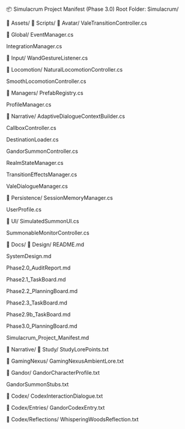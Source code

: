 📦 Simulacrum Project Manifest (Phase 3.0)
Root Folder: Simulacrum/

📁 Assets/
📁 Scripts/
📁 Avatar/
ValeTransitionController.cs

📁 Global/
EventManager.cs

IntegrationManager.cs

📁 Input/
WandGestureListener.cs

📁 Locomotion/
NaturalLocomotionController.cs

SmoothLocomotionController.cs

📁 Managers/
PrefabRegistry.cs

ProfileManager.cs

📁 Narrative/
AdaptiveDialogueContextBuilder.cs

CallboxController.cs

DestinationLoader.cs

GandorSummonController.cs

RealmStateManager.cs

TransitionEffectsManager.cs

ValeDialogueManager.cs

📁 Persistence/
SessionMemoryManager.cs

UserProfile.cs

📁 UI/
SimulatedSummonUI.cs

SummonableMonitorController.cs

📁 Docs/
📁 Design/
README.md

SystemDesign.md

Phase2.0_AuditReport.md

Phase2.1_TaskBoard.md

Phase2.2_PlanningBoard.md

Phase2.3_TaskBoard.md

Phase2.9b_TaskBoard.md

Phase3.0_PlanningBoard.md

Simulacrum_Project_Manifest.md

📁 Narrative/
📁 Study/
StudyLorePoints.txt

📁 GamingNexus/
GamingNexusAmbientLore.txt

📁 Gandor/
GandorCharacterProfile.txt

GandorSummonStubs.txt

📁 Codex/
CodexInteractionDialogue.txt

📁 Codex/Entries/
GandorCodexEntry.txt

📁 Codex/Reflections/
WhisperingWoodsReflection.txt